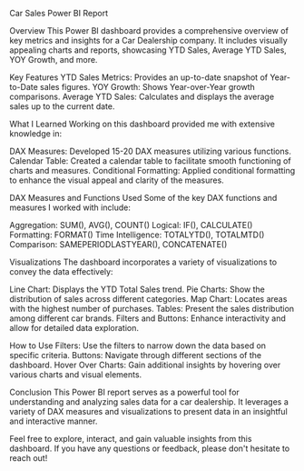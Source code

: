 Car Sales Power BI Report

Overview
This Power BI dashboard provides a comprehensive overview of key metrics and insights for a Car Dealership company. It includes visually appealing charts and reports, showcasing YTD Sales, Average YTD Sales, YOY Growth, and more.

Key Features
YTD Sales Metrics: Provides an up-to-date snapshot of Year-to-Date sales figures.
YOY Growth: Shows Year-over-Year growth comparisons.
Average YTD Sales: Calculates and displays the average sales up to the current date.

What I Learned
Working on this dashboard provided me with extensive knowledge in:

DAX Measures: Developed 15-20 DAX measures utilizing various functions.
Calendar Table: Created a calendar table to facilitate smooth functioning of charts and measures.
Conditional Formatting: Applied conditional formatting to enhance the visual appeal and clarity of the measures.

DAX Measures and Functions Used
Some of the key DAX functions and measures I worked with include:

Aggregation: SUM(), AVG(), COUNT()
Logical: IF(), CALCULATE()
Formatting: FORMAT()
Time Intelligence: TOTALYTD(), TOTALMTD()
Comparison: SAMEPERIODLASTYEAR(), CONCATENATE()

Visualizations
The dashboard incorporates a variety of visualizations to convey the data effectively:

Line Chart: Displays the YTD Total Sales trend.
Pie Charts: Show the distribution of sales across different categories.
Map Chart: Locates areas with the highest number of purchases.
Tables: Present the sales distribution among different car brands.
Filters and Buttons: Enhance interactivity and allow for detailed data exploration.

How to Use
Filters: Use the filters to narrow down the data based on specific criteria.
Buttons: Navigate through different sections of the dashboard.
Hover Over Charts: Gain additional insights by hovering over various charts and visual elements.

Conclusion
This Power BI report serves as a powerful tool for understanding and analyzing sales data for a car dealership. It leverages a variety of DAX measures and visualizations to present data in an insightful and interactive manner.

Feel free to explore, interact, and gain valuable insights from this dashboard. If you have any questions or feedback, please don't hesitate to reach out!


